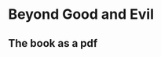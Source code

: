 # Beyond Good and Evil
##



## The book as a pdf
<object data="books/Beyond good and evil.pdf" type="application/pdf" width="100%" height="500px"></object>
